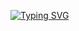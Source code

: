 <!-- Typing Effect-->

<a href="https://git.io/typing-svg"><img src="https://readme-typing-svg.demolab.com?font=Fira+Code&weight=500&size=22&pause=1000&color=4736FF&center=true&vCenter=true&width=435&lines=Full-Stack+Typescript+Engineer;Backend+Go+Developer;Always+Learning+%26+Eager+to+Grow" alt="Typing SVG" /></a>
